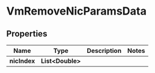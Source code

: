 

# VmRemoveNicParamsData


## Properties

Name | Type | Description | Notes
------------ | ------------- | ------------- | -------------
**nicIndex** | **List&lt;Double&gt;** |  | 



